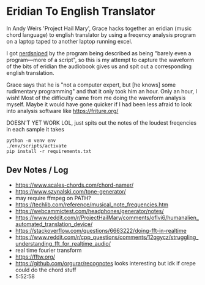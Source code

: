 # Eridian To English Translator

In Andy Weirs 'Project Hail Mary', Grace hacks together an eridian (music chord language) to english translator by using a freqency analysis program on a laptop taped to another laptop running excel. 

I got [nerdsniped](https://xkcd.com/356/) by the program being described as being "barely even a program—more of a script", so this is my attempt to capture the waveform of the bits of eridian the audiobook gives us and spit out a corresponding english translation. 

Grace says that he is "not a computer expert, but [he knows] some rudimentary programming" and that it only took him an hour. Only an hour, I wish! Most of the difficulty came from me doing the waveform analysis myself. Maybe it would have gone quicker if I had been less afraid to look into analysis software like https://friture.org/

DOESN'T YET WORK LOL, just spits out the notes of the loudest freqencies in each sample it takes 

```
python -m venv env
./env/scripts/activate
pip install -r requirements.txt
```

## Dev Notes / Log
- https://www.scales-chords.com/chord-namer/
- https://www.szynalski.com/tone-generator/
- may require ffmpeg on PATH?
- https://techlib.com/reference/musical_note_frequencies.htm
- https://webcammictest.com/headphones/generator/notes/
- https://www.reddit.com/r/ProjectHailMary/comments/oflvi6/humanalien_automated_translation_device/
- https://stackoverflow.com/questions/6663222/doing-fft-in-realtime
- https://www.reddit.com/r/cpp_questions/comments/12qgycz/struggling_understanding_fft_for_realtime_audio/
- real time fourier transform
- https://fftw.org/
- https://github.com/orgurar/recognotes looks interesting but idk if crepe could do the chord stuff
- 5:52:58